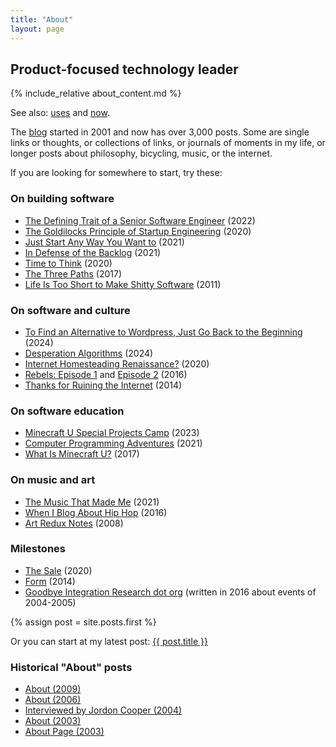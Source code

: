 ```yaml
---
title: "About"
layout: page
---
```


<style>
  img {
    max-width: 150px;
    float: right;
    border-radius: 75px;
    border: 2px solid #eee;
  }
</style>

## Product-focused technology leader

{% include_relative about_content.md %}

See also: [uses](/uses) and [now](/now).

The [blog](/blog) started in 2001 and now has over 3,000 posts. Some are single links or thoughts, or collections of links, or journals of moments in my life, or longer posts about philosophy, bicycling, music, or the internet.

If you are looking for somewhere to start, try these:

### On building software

- [The Defining Trait of a Senior Software Engineer](/2022/12/08/the-defining-trait-of-a-senior-software-engineer/) (2022)
- [The Goldilocks Principle of Startup Engineering](/2020/08/28/the-goldilocks-principle-of-startup-engineering/) (2020)
- [Just Start Any Way You Want to](/2021/02/18/just-start-any-way-you-want-to/) (2021)
- [In Defense of the Backlog](/2021/01/26/in-defense-of-the-backlog/) (2021)
- [Time to Think](/2020/10/28/time-to-think/) (2020)
- [The Three Paths](/2017/04/22/the-three-paths/) (2017)
- [Life Is Too Short to Make Shitty Software](/2011/03/15/life-is-too-short-to-make-shitty-software/) (2011)

### On software and culture

- [To Find an Alternative to Wordpress, Just Go Back to the Beginning](/2024/02/29/to-find-an-alternative-to-wordpress-just-go-back-to-the-beginning/) (2024)
- [Desperation Algorithms](/2024/01/15/desperation-algorithms/) (2024)
- [Internet Homesteading Renaissance?](https://www.daniel.industries/2020/08/18/internet-homesteading-renaissance/) (2020)
- [Rebels: Episode 1](/2016/09/05/rebels/) and [Episode 2](/2016/09/05/rebels-episode-2/) (2016)
- [Thanks for Ruining the Internet](/2014/02/12/thanks-for-ruining-the-internet/) (2014)

### On software education

- [Minecraft U Special Projects Camp](/2023/09/11/2023-minecraft-u-special-projects-camp/) (2023)
- [Computer Programming Adventures](/2021/07/02/computer-programming-adventures/) (2021)
- [What Is Minecraft U?](/2017/06/15/what-is-minecraft-u/) (2017)

### On music and art

- [The Music That Made Me](/2021/11/25/the-music-that-made-me/) (2021)
- [When I Blog About Hip Hop](/2016/08/28/when-i-blog-about-hip-hop/) (2016)
- [Art Redux Notes](/2008/04/26/art-redux-notes/) (2008)

### Milestones

- [The Sale](/2020/12/24/2020-year-in-review-part-1/) (2020)
- [Form](/2014/01/17/form/) (2014)
- [Goodbye Integration Research dot org](/2016/03/15/goodbye-integration-research/) (written in 2016 about events of 2004-2005)

{% assign post = site.posts.first %}

<p>Or you can start at my latest post: <a href="{{ post.url }}">{{ post.title }}</a></p>

### Historical "About" posts

- [About (2009)](/2009/10/26/about/)
- [About (2006)](/2006/12/08/1868/)
- [Interviewed by Jordon Cooper (2004)](/2004/04/06/interviewed-by-jordon-cooper/)
- [About (2003)](/2003/07/28/about/)
- [About Page (2003)](/2003/01/16/about-page/)
